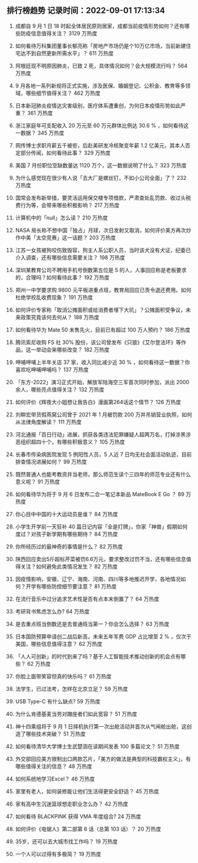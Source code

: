 
## 排行榜趋势 记录时间：2022-09-01 17:13:34
  
  1. 成都自 9 月 1 日 18 时起全体居民原则居家，成都当前疫情形势如何？还有哪些防疫信息值得关注？ 3129 万热度
    
  2. 如何看待万科集团董事长郁亮称「房地产市场仍是个10万亿市场，当前新建住宅达不到自然更新所需水平」？ 611 万热度
    
  3. 阿根廷现不明原因肺炎，已致 2 死，具体情况如何？会大规模流行吗？ 564 万热度
    
  4. 9 月各地一系列新规将正式实施，涉及医保、婚姻登记、公积金、教育等多领域，哪些细节值得关注？ 462 万热度
    
  5. 日本新冠肺炎疫情达灾害级别，医疗体系遭重创，为何日本疫情形势如此严重？ 361 万热度
    
  6. 浙江家庭年可支配收入 20 万元至 60 万元群体比例达 30.6 % ，如何看待这一数据？ 345 万热度
    
  7. 网传博士求职月薪五千被拒，后赴美研发冷核聚变年薪 1.2 亿美元，其本人否定部分传闻，如何看待此事？ 329 万热度
    
  8. 美国 7 月份职位空缺数量达 1120 万个，这一数据说明了什么？ 323 万热度
    
  9. 为什么感觉现在很少有人说「去大厂是螺丝钉，不如小公司全面」了？ 232 万热度
    
  10. 国常会发布新举措，要灵活运用保交楼专项借款，严肃查处乱罚款、收过头税费行为等，会带来哪些积极影响？ 217 万热度
    
  11. 计算机中的「null」怎么读？ 210 万热度
    
  12. NASA 局长称不想中国「独占」月球，次日发射又取消，如何评价美方再次炒作中美「太空竞赛」这一话题？ 203 万热度
    
  13. 江苏一女孩被狗咬伤致毁容，狗主人系公职人员，当时该犬没有犬证，纪委已介入调查，还有哪些信息需要关注？ 198 万热度
    
  14. 深圳某教育公司不聘用手机号倒数第五位是 5 的人，人事回应称是老板要求的，合理吗？如何看待此事？ 192 万热度
    
  15. 郑州一中学要求购 9800 元平板进重点班，教育局回应已责令退还费用。如何杜绝学校乱收费现象？ 191 万热度
    
  16. 如何评价专家称「取消公摊面积或给消费者埋下大坑」？公摊面积受争议，未来政策究竟该何去何从？ 188 万热度
    
  17. 如何看待华为 Mate 50 未售先火，目前已有超过 100 万人预约？ 186 万热度
    
  18. 腾讯索尼收购 FS 社 30% 股份，该公司曾发布《只狼》《艾尔登法环》等作品，这一举动会来哪些改变？ 182 万热度
    
  19. 呷哺呷哺上半年关店 37 家，收入同比减少近 30 % ，如何看待这一数据？你喜欢吃呷哺呷哺吗？ 137 万热度
    
  20. 「东方-2022」演习正式开始，解放军陆海空三军首次同时参加，派出 2000 余人，哪些亮点值得关注？ 132 万热度
    
  21. 如何评价《辉夜大小姐想让我告白》漫画第264话这个情节？ 126 万热度
    
  22. 刘畊宏带货假燕窝公司曾于 2021 年 1 月被罚款 200 万并吊销营业执照，如何从法律角度解读？ 111 万热度
    
  23. 河北通报「百日行动」进展，抓获各类违法犯罪嫌疑人超两万名，打掉涉黑涉恶组织超四十个，有哪些积极意义？ 105 万热度
    
  24. 长春市传染病医院发现 5 例阳性人员，5 人近 7 日均无社会面活动轨迹，目前排查情况进展如何？ 99 万热度
    
  25. 既然普通人也能考教资并当老师，那么师范生读个三四年的师范专业还有什么意义呢？ 91 万热度
    
  26. 如何看待华为将于 9 月 6 日发布二合一笔记本新品 MateBook E Go ？ 89 万热度
    
  27. 你心目中中国的十大运动员是谁？ 84 万热度
    
  28. 小学生开学前一天狂补 40 篇日记内容「全是打牌」，你家「神兽」假期如何度过？对孩子新学期有哪些期待？ 84 万热度
    
  29. 你所经历过的最神奇的事情是什么？ 82 万热度
    
  30. 陕西回应卖出5斤超标芹菜被罚6.6万元，要求整改过罚不当，还有哪些信息值得关注？如何避免此类情况发生？ 82 万热度
    
  31. 因疫情影响，安徽、辽宁、海南、河南、四川等多地推迟开学，各地情况如何？开学有哪些防控细节要注意？ 81 万热度
    
  32. 在流行音乐中过分追求艺术性是否有点本末倒置了？ 64 万热度
    
  33. 考研背书焦虑怎么办? 64 万热度
    
  34. 是去重点班当倒数还是去普通班当第一？你会怎么选择？ 63 万热度
    
  35. 日本国防预算申请创二战后新高，未来五年军费 GDP 占比增至 2 % ，仅次于美国，哪些信息值得注意？ 62 万热度
    
  36. 「人人可创新」的时代到来了吗？基于人工智能技术推动创新的机会点有哪些？ 62 万热度
    
  37. 你脸上面带笑容但真的快乐吗？ 61 万热度
    
  38. 法学生，已过法考，怎样在北京立足？ 59 万热度
    
  39. USB Type-C 有什么缺点? 59 万热度
    
  40. 为什么肯德基麦当劳对蹭座者们如此宽容？ 51 万热度
    
  41. 神十四乘组将于 9 月 1 日择机执行第一次出舱活动并首次从气闸舱出舱，这创造了哪些技术突破？ 51 万热度
    
  42. 如何看待清华大学博士生武楚涵在读期间发表 100 多篇论文？ 51 万热度
    
  43. 外交部回应美方限制出口两款芯片，「美方的做法是典型的科技霸权主义」，有哪些值得关注的信息？ 48 万热度
    
  44. 如何系统地学习Excel？ 46 万热度
    
  45. 家⾥有⽼⼈，如何装修能让他们⽣活得更安全舒适？ 45 万热度
    
  46. 家有高中生沉迷篮球想走职业怎么办？ 42 万热度
    
  47. 如何看待 BLACKPINK 获得 VMA 年度组合? 24 万热度
    
  48. 如何评价《电锯人》第二部第 6 话（总第 103 话）？ 20 万热度
    
  49. 35岁，还可以去大城市找工作吗？ 19 万热度
    
  50. 一个人可以过得有多极简？ 19 万热度
    